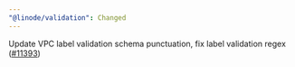 ```yaml
---
"@linode/validation": Changed
---
```


Update VPC label validation schema punctuation, fix label validation regex ([#11393](https://github.com/linode/manager/pull/11393))
